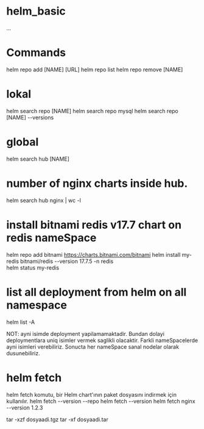 # helm_basic
...

# Commands 
helm repo add [NAME] [URL]
helm repo list 
helm repo remove [NAME]

# lokal      
helm search repo [NAME]
helm search repo mysql 
helm search repo [NAME] --versions 

# global
helm search hub [NAME]  

# number of nginx charts inside hub. 
helm search hub nginx | wc -l 

# install bitnami redis v17.7 chart  on redis nameSpace 
helm repo add bitnami https://charts.bitnami.com/bitnami
helm install my-redis bitnami/redis --version 17.7.5 -n redis  
helm status my-redis 

# list all deployment from helm on all namespace 
helm list -A 

NOT: ayni isimde deployment yapilamamaktadir. Bundan dolayi deploymentlara uniq isimler vermek saglikli olacaktir. 
Farkli nameSpacelerde ayni isimleri verebiliriz. Sonucta her nameSpace sanal nodelar olarak dusunebiliriz. 

# helm fetch 
helm fetch komutu, bir Helm chart'ının paket dosyasını indirmek için kullanılır.
helm fetch <chart-name> --version <chart-version> --repo <repo-url>
helm fetch <chart-name> --version <chart-version>
helm fetch nginx --version 1.2.3

tar -xzf dosyaadi.tgz
tar -xf dosyaadi.tar

